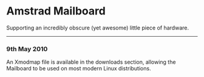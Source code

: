 # Amstrad Mailboard #

Supporting an incredibly obscure (yet awesome) little piece of hardware.


---

### 9th May 2010 ###
An Xmodmap file is available in the downloads section, allowing the Mailboard to be used on most modern Linux distributions.